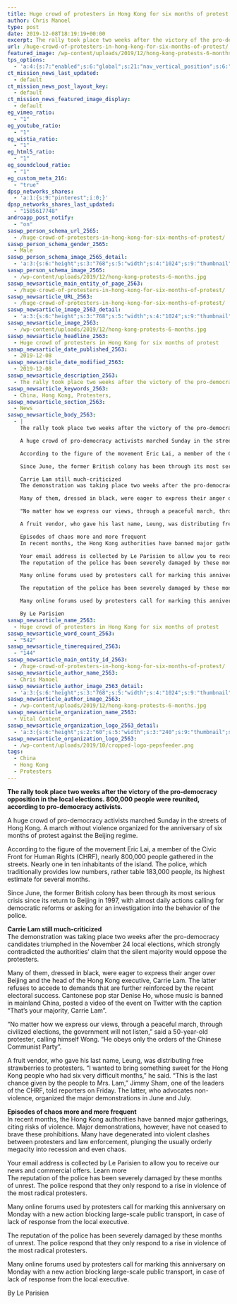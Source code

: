```yaml
---
title: Huge crowd of protesters in Hong Kong for six months of protest
author: Chris Manoel
type: post
date: 2019-12-08T18:19:19+00:00
excerpt: The rally took place two weeks after the victory of the pro-democracy opposition in the local elections. 800,000 people were reunited, according to pro-democracy activists.
url: /huge-crowd-of-protesters-in-hong-kong-for-six-months-of-protest/
featured_image: /wp-content/uploads/2019/12/hong-kong-protests-6-months.jpg
tps_options:
  - 'a:4:{s:7:"enabled";s:6:"global";s:21:"nav_vertical_position";s:6:"global";s:23:"nav_hide_on_first_slide";b:0;s:23:"slide_loading_mechanism";s:6:"global";}'
ct_mission_news_last_updated:
  - default
ct_mission_news_post_layout_key:
  - default
ct_mission_news_featured_image_display:
  - default
eg_vimeo_ratio:
  - "1"
eg_youtube_ratio:
  - "1"
eg_wistia_ratio:
  - "1"
eg_html5_ratio:
  - "1"
eg_soundcloud_ratio:
  - "1"
eg_custom_meta_216:
  - "true"
dpsp_networks_shares:
  - 'a:1:{s:9:"pinterest";i:0;}'
dpsp_networks_shares_last_updated:
  - "1585617748"
androapp_post_notify:
  - "on"
saswp_person_schema_url_2565:
  - /huge-crowd-of-protesters-in-hong-kong-for-six-months-of-protest/
saswp_person_schema_gender_2565:
  - Male
saswp_person_schema_image_2565_detail:
  - 'a:3:{s:6:"height";s:3:"768";s:5:"width";s:4:"1024";s:9:"thumbnail";s:86:"/wp-content/uploads/2019/12/hong-kong-protests-6-months.jpg";}'
saswp_person_schema_image_2565:
  - /wp-content/uploads/2019/12/hong-kong-protests-6-months.jpg
saswp_newsarticle_main_entity_of_page_2563:
  - /huge-crowd-of-protesters-in-hong-kong-for-six-months-of-protest/
saswp_newsarticle_URL_2563:
  - /huge-crowd-of-protesters-in-hong-kong-for-six-months-of-protest/
saswp_newsarticle_image_2563_detail:
  - 'a:3:{s:6:"height";s:3:"768";s:5:"width";s:4:"1024";s:9:"thumbnail";s:86:"/wp-content/uploads/2019/12/hong-kong-protests-6-months.jpg";}'
saswp_newsarticle_image_2563:
  - /wp-content/uploads/2019/12/hong-kong-protests-6-months.jpg
saswp_newsarticle_headline_2563:
  - Huge crowd of protesters in Hong Kong for six months of protest
saswp_newsarticle_date_published_2563:
  - 2019-12-08
saswp_newsarticle_date_modified_2563:
  - 2019-12-08
saswp_newsarticle_description_2563:
  - The rally took place two weeks after the victory of the pro-democracy opposition in the local elections. 800,000 people were reunited, according to pro-democracy activists.
saswp_newsarticle_keywords_2563:
  - China, Hong Kong, Protesters,
saswp_newsarticle_section_2563:
  - News
saswp_newsarticle_body_2563:
  - |
    The rally took place two weeks after the victory of the pro-democracy opposition in the local elections. 800,000 people were reunited, according to pro-democracy activists.

    A huge crowd of pro-democracy activists marched Sunday in the streets of Hong Kong. A march without violence organized for the anniversary of six months of protest against the Beijing regime.

    According to the figure of the movement Eric Lai, a member of the Civic Front for Human Rights (CHRF), nearly 800,000 people gathered in the streets. Nearly one in ten inhabitants of the island. The police, which traditionally provides low numbers, rather table 183,000 people, its highest estimate for several months.

    Since June, the former British colony has been through its most serious crisis since its return to Beijing in 1997, with almost daily actions calling for democratic reforms or asking for an investigation into the behavior of the police.

    Carrie Lam still much-criticized
    The demonstration was taking place two weeks after the pro-democracy candidates triumphed in the November 24 local elections, which strongly contradicted the authorities' claim that the silent majority would oppose the protesters.

    Many of them, dressed in black, were eager to express their anger over Beijing and the head of the Hong Kong executive, Carrie Lam. The latter refuses to accede to demands that are further reinforced by the recent electoral success. Cantonese pop star Denise Ho, whose music is banned in mainland China, posted a video of the event on Twitter with the caption "That's your majority, Carrie Lam".

    "No matter how we express our views, through a peaceful march, through civilized elections, the government will not listen," said a 50-year-old protester, calling himself Wong. "He obeys only the orders of the Chinese Communist Party".

    A fruit vendor, who gave his last name, Leung, was distributing free strawberries to protesters. "I wanted to bring something sweet for the Hong Kong people who had six very difficult months," he said. "This is the last chance given by the people to Mrs. Lam," Jimmy Sham, one of the leaders of the CHRF, told reporters on Friday. The latter, who advocates non-violence, organized the major demonstrations in June and July.

    Episodes of chaos more and more frequent
    In recent months, the Hong Kong authorities have banned major gatherings, citing risks of violence. Major demonstrations, however, have not ceased to brave these prohibitions. Many have degenerated into violent clashes between protesters and law enforcement, plunging the usually orderly megacity into recession and even chaos.

    Your email address is collected by Le Parisien to allow you to receive our news and commercial offers. Learn more
    The reputation of the police has been severely damaged by these months of unrest. The police respond that they only respond to a rise in violence of the most radical protesters.

    Many online forums used by protesters call for marking this anniversary on Monday with a new action blocking large-scale public transport, in case of lack of response from the local executive.

    The reputation of the police has been severely damaged by these months of unrest. The police respond that they only respond to a rise in violence of the most radical protesters.

    Many online forums used by protesters call for marking this anniversary on Monday with a new action blocking large-scale public transport, in case of lack of response from the local executive.

    By Le Parisien
saswp_newsarticle_name_2563:
  - Huge crowd of protesters in Hong Kong for six months of protest
saswp_newsarticle_word_count_2563:
  - "542"
saswp_newsarticle_timerequired_2563:
  - "144"
saswp_newsarticle_main_entity_id_2563:
  - /huge-crowd-of-protesters-in-hong-kong-for-six-months-of-protest/
saswp_newsarticle_author_name_2563:
  - Chris Manoel
saswp_newsarticle_author_image_2563_detail:
  - 'a:3:{s:6:"height";s:3:"768";s:5:"width";s:4:"1024";s:9:"thumbnail";s:86:"/wp-content/uploads/2019/12/hong-kong-protests-6-months.jpg";}'
saswp_newsarticle_author_image_2563:
  - /wp-content/uploads/2019/12/hong-kong-protests-6-months.jpg
saswp_newsarticle_organization_name_2563:
  - Vital Content
saswp_newsarticle_organization_logo_2563_detail:
  - 'a:3:{s:6:"height";s:2:"60";s:5:"width";s:3:"240";s:9:"thumbnail";s:82:"/wp-content/uploads/2019/10/cropped-logo-pepsfeeder.png";}'
saswp_newsarticle_organization_logo_2563:
  - /wp-content/uploads/2019/10/cropped-logo-pepsfeeder.png
tags:
  - China
  - Hong Kong
  - Protesters
---
```


**The rally took place two weeks after the victory of the pro-democracy opposition in the local elections. 800,000 people were reunited, according to pro-democracy activists.**

A huge crowd of pro-democracy activists marched Sunday in the streets of Hong Kong. A march without violence organized for the anniversary of six months of protest against the Beijing regime.

According to the figure of the movement Eric Lai, a member of the Civic Front for Human Rights (CHRF), nearly 800,000 people gathered in the streets. Nearly one in ten inhabitants of the island. The police, which traditionally provides low numbers, rather table 183,000 people, its highest estimate for several months.

Since June, the former British colony has been through its most serious crisis since its return to Beijing in 1997, with almost daily actions calling for democratic reforms or asking for an investigation into the behavior of the police.

**Carrie Lam still much-criticized**  
The demonstration was taking place two weeks after the pro-democracy candidates triumphed in the November 24 local elections, which strongly contradicted the authorities&#8217; claim that the silent majority would oppose the protesters.

Many of them, dressed in black, were eager to express their anger over Beijing and the head of the Hong Kong executive, Carrie Lam. The latter refuses to accede to demands that are further reinforced by the recent electoral success. Cantonese pop star Denise Ho, whose music is banned in mainland China, posted a video of the event on Twitter with the caption &#8220;That&#8217;s your majority, Carrie Lam&#8221;.

&#8220;No matter how we express our views, through a peaceful march, through civilized elections, the government will not listen,&#8221; said a 50-year-old protester, calling himself Wong. &#8220;He obeys only the orders of the Chinese Communist Party&#8221;.

A fruit vendor, who gave his last name, Leung, was distributing free strawberries to protesters. &#8220;I wanted to bring something sweet for the Hong Kong people who had six very difficult months,&#8221; he said. &#8220;This is the last chance given by the people to Mrs. Lam,&#8221; Jimmy Sham, one of the leaders of the CHRF, told reporters on Friday. The latter, who advocates non-violence, organized the major demonstrations in June and July.

**Episodes of chaos more and more frequent**  
In recent months, the Hong Kong authorities have banned major gatherings, citing risks of violence. Major demonstrations, however, have not ceased to brave these prohibitions. Many have degenerated into violent clashes between protesters and law enforcement, plunging the usually orderly megacity into recession and even chaos.

Your email address is collected by Le Parisien to allow you to receive our news and commercial offers. Learn more  
The reputation of the police has been severely damaged by these months of unrest. The police respond that they only respond to a rise in violence of the most radical protesters.

Many online forums used by protesters call for marking this anniversary on Monday with a new action blocking large-scale public transport, in case of lack of response from the local executive.

The reputation of the police has been severely damaged by these months of unrest. The police respond that they only respond to a rise in violence of the most radical protesters.

Many online forums used by protesters call for marking this anniversary on Monday with a new action blocking large-scale public transport, in case of lack of response from the local executive.

By Le Parisien
